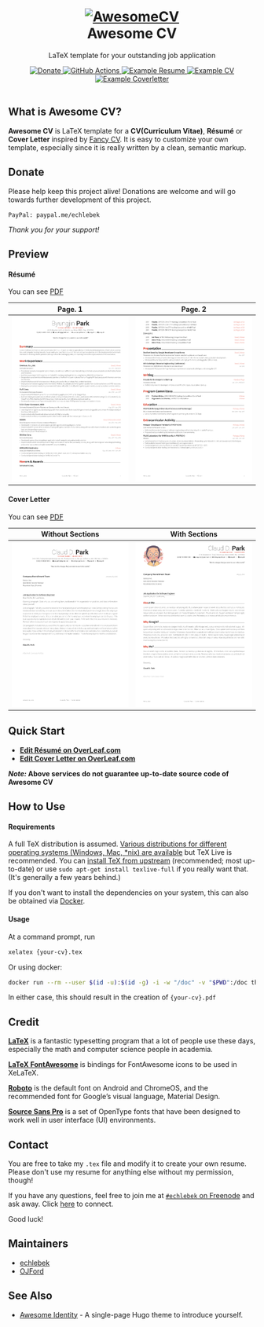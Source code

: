 <h1 align="center">
  <a href="https://github.com/echlebek/resume" title="AwesomeCV Documentation">
    <img alt="AwesomeCV" src="https://github.com/echlebek/resume/raw/master/icon.png" width="200px" height="200px" />
  </a>
  <br />
  Awesome CV
</h1>

<p align="center">
  LaTeX template for your outstanding job application
</p>

<div align="center">
  <a href="https://www.paypal.me/echlebek">
    <img alt="Donate" src="https://img.shields.io/badge/Donate-PayPal-blue.svg" />
  </a>
  <a href="https://github.com/echlebek/resume/actions/workflows/main.yml">
    <img alt="GitHub Actions" src="https://github.com/echlebek/resume/actions/workflows/main.yml/badge.svg" />
  </a>
  <a href="https://raw.githubusercontent.com/echlebek/resume/master/eric/resume.pdf">
    <img alt="Example Resume" src="https://img.shields.io/badge/resume-pdf-green.svg" />
  </a>
  <a href="https://raw.githubusercontent.com/echlebek/resume/master/eric/cv.pdf">
    <img alt="Example CV" src="https://img.shields.io/badge/cv-pdf-green.svg" />
  </a>
  <a href="https://raw.githubusercontent.com/echlebek/resume/master/eric/coverletter.pdf">
    <img alt="Example Coverletter" src="https://img.shields.io/badge/coverletter-pdf-green.svg" />
  </a>
</div>

<br />

## What is Awesome CV?

**Awesome CV** is LaTeX template for a **CV(Curriculum Vitae)**, **Résumé** or **Cover Letter** inspired by [Fancy CV](https://www.sharelatex.com/templates/cv-or-resume/fancy-cv). It is easy to customize your own template, especially since it is really written by a clean, semantic markup.


## Donate

Please help keep this project alive! Donations are welcome and will go towards further development of this project.

    PayPal: paypal.me/echlebek

*Thank you for your support!*

## Preview

#### Résumé

You can see [PDF](https://raw.githubusercontent.com/echlebek/resume/master/eric/resume.pdf)

| Page. 1 | Page. 2 |
|:---:|:---:|
| [![Résumé](https://raw.githubusercontent.com/echlebek/resume/master/eric/resume-0.png)](https://raw.githubusercontent.com/echlebek/resume/master/eric/resume.pdf)  | [![Résumé](https://raw.githubusercontent.com/echlebek/resume/master/eric/resume-1.png)](https://raw.githubusercontent.com/echlebek/resume/master/eric/resume.pdf) |

#### Cover Letter

You can see [PDF](https://raw.githubusercontent.com/echlebek/resume/master/eric/coverletter.pdf)

| Without Sections | With Sections |
|:---:|:---:|
| [![Cover Letter(Traditional)](https://raw.githubusercontent.com/echlebek/resume/master/eric/coverletter-0.png)](https://raw.githubusercontent.com/echlebek/resume/master/eric/coverletter.pdf)  | [![Cover Letter(Awesome)](https://raw.githubusercontent.com/echlebek/resume/master/eric/coverletter-1.png)](https://raw.githubusercontent.com/echlebek/resume/master/eric/coverletter.pdf) |


## Quick Start

* [**Edit Résumé on OverLeaf.com**](https://www.overleaf.com/latex/templates/awesome-cv/tvmzpvdjfqxp)
* [**Edit Cover Letter on OverLeaf.com**](https://www.overleaf.com/latex/templates/awesome-cv-cover-letter/pfzzjspkthbk)

**_Note:_ Above services do not guarantee up-to-date source code of Awesome CV**


## How to Use

#### Requirements

A full TeX distribution is assumed.  [Various distributions for different operating systems (Windows, Mac, \*nix) are available](http://tex.stackexchange.com/q/55437) but TeX Live is recommended.
You can [install TeX from upstream](https://tex.stackexchange.com/q/1092) (recommended; most up-to-date) or use `sudo apt-get install texlive-full` if you really want that.  (It's generally a few years behind.)

If you don't want to install the dependencies on your system, this can also be obtained via [Docker](https://docker.com).

#### Usage

At a command prompt, run

```bash
xelatex {your-cv}.tex
```

Or using docker:

```bash
docker run --rm --user $(id -u):$(id -g) -i -w "/doc" -v "$PWD":/doc thomasweise/texlive make
```

In either case, this should result in the creation of ``{your-cv}.pdf``


## Credit

[**LaTeX**](https://www.latex-project.org) is a fantastic typesetting program that a lot of people use these days, especially the math and computer science people in academia.

[**LaTeX FontAwesome**](https://github.com/furl/latex-fontawesome) is bindings for FontAwesome icons to be used in XeLaTeX.

[**Roboto**](https://github.com/google/roboto) is the default font on Android and ChromeOS, and the recommended font for Google’s visual language, Material Design.

[**Source Sans Pro**](https://github.com/adobe-fonts/source-sans-pro) is a set of OpenType fonts that have been designed to work well in user interface (UI) environments.


## Contact

You are free to take my `.tex` file and modify it to create your own resume. Please don't use my resume for anything else without my permission, though!

If you have any questions, feel free to join me at [`#echlebek` on Freenode](irc://irc.freenode.net/echlebek) and ask away. Click [here](https://kiwiirc.com/client/irc.freenode.net/echlebek) to connect.

Good luck!


## Maintainers
- [echlebek](https://github.com/echlebek)
- [OJFord](https://github.com/OJFord)


## See Also

* [Awesome Identity](https://github.com/echlebek/hugo-awesome-identity) - A single-page Hugo theme to introduce yourself.
